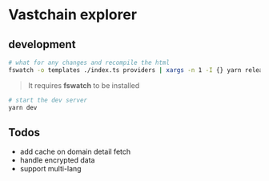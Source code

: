 # Vastchain explorer

## development

```bash
# what for any changes and recompile the html
fswatch -o templates ./index.ts providers | xargs -n 1 -I {} yarn release
```
> It requires **fswatch** to be installed

```bash
# start the dev server
yarn dev
```

## Todos

* add cache on domain detail fetch
* handle encrypted data
* support multi-lang
